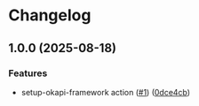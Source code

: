 # Changelog

## 1.0.0 (2025-08-18)


### Features

* setup-okapi-framework action ([#1](https://github.com/jimmymcpeter/setup-okapi-framework/issues/1)) ([0dce4cb](https://github.com/jimmymcpeter/setup-okapi-framework/commit/0dce4cb1f4494440bb5dcb393a98f47ea725825e))
